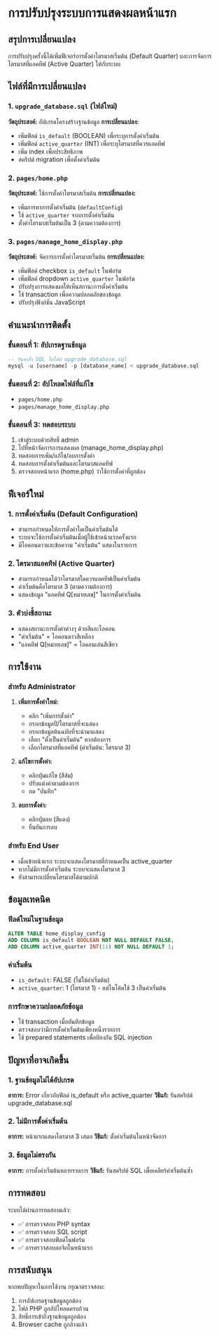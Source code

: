 # การปรับปรุงระบบการแสดงผลหน้าแรก

## สรุปการเปลี่ยนแปลง

การปรับปรุงครั้งนี้ได้เพิ่มฟีเจอร์การตั้งค่าไตรมาสเริ่มต้น (Default Quarter) และการจัดการไตรมาสที่แอคทีฟ (Active Quarter) ให้กับระบบ

## ไฟล์ที่มีการเปลี่ยนแปลง

### 1. `upgrade_database.sql` (ไฟล์ใหม่)
**วัตถุประสงค์:** อัปเกรดโครงสร้างฐานข้อมูล
**การเปลี่ยนแปลง:**
- เพิ่มฟิลด์ `is_default` (BOOLEAN) เพื่อระบุการตั้งค่าเริ่มต้น
- เพิ่มฟิลด์ `active_quarter` (INT) เพื่อระบุไตรมาสที่ควรแอคทีฟ
- เพิ่ม index เพื่อประสิทธิภาพ
- สคริปต์ migration เพื่อตั้งค่าเริ่มต้น

### 2. `pages/home.php`
**วัตถุประสงค์:** ใช้การตั้งค่าไตรมาสเริ่มต้น
**การเปลี่ยนแปลง:**
- เพิ่มการหาการตั้งค่าเริ่มต้น (`defaultConfig`)
- ใช้ `active_quarter` จากการตั้งค่าเริ่มต้น
- ตั้งค่าไตรมาสเริ่มต้นเป็น 3 (ตามความต้องการ)

### 3. `pages/manage_home_display.php`
**วัตถุประสงค์:** จัดการการตั้งค่าไตรมาสเริ่มต้น
**การเปลี่ยนแปลง:**
- เพิ่มฟิลด์ checkbox `is_default` ในฟอร์ม
- เพิ่มฟิลด์ dropdown `active_quarter` ในฟอร์ม
- ปรับปรุงการแสดงผลให้เห็นสถานะการตั้งค่าเริ่มต้น
- ใช้ transaction เพื่อความปลอดภัยของข้อมูล
- ปรับปรุงฟังก์ชัน JavaScript

## คำแนะนำการติดตั้ง

### ขั้นตอนที่ 1: อัปเกรดฐานข้อมูล
```sql
-- รันคำสั่ง SQL ในไฟล์ upgrade_database.sql
mysql -u [username] -p [database_name] < upgrade_database.sql
```

### ขั้นตอนที่ 2: อัปโหลดไฟล์ที่แก้ไข
- `pages/home.php`
- `pages/manage_home_display.php`

### ขั้นตอนที่ 3: ทดสอบระบบ
1. เข้าสู่ระบบด้วยสิทธิ์ admin
2. ไปที่หน้าจัดการการแสดงผล (manage_home_display.php)
3. ทดสอบการเพิ่ม/แก้ไข/ลบการตั้งค่า
4. ทดสอบการตั้งค่าเริ่มต้นและไตรมาสแอคทีฟ
5. ตรวจสอบหน้าแรก (home.php) ว่าใช้การตั้งค่าที่ถูกต้อง

## ฟีเจอร์ใหม่

### 1. การตั้งค่าเริ่มต้น (Default Configuration)
- สามารถกำหนดให้การตั้งค่าใดเป็นค่าเริ่มต้นได้
- ระบบจะใช้การตั้งค่าเริ่มต้นเมื่อผู้ใช้เข้าหน้าแรกครั้งแรก
- มีไอคอนดาวและข้อความ "ค่าเริ่มต้น" แสดงในรายการ

### 2. ไตรมาสแอคทีฟ (Active Quarter)
- สามารถกำหนดได้ว่าไตรมาสใดควรแอคทีฟเป็นค่าเริ่มต้น
- ค่าเริ่มต้นคือไตรมาส 3 (ตามความต้องการ)
- แสดงข้อมูล "แอคทีฟ Q[หมายเลข]" ในการตั้งค่าเริ่มต้น

### 3. ตัวบ่งชี้สถานะ
- แสดงสถานะการตั้งค่าต่างๆ ด้วยสีและไอคอน
- "ค่าเริ่มต้น" = ไอคอนดาวสีเหลือง
- "แอคทีฟ Q[หมายเลข]" = ไอคอนเล่นสีเขียว

## การใช้งาน

### สำหรับ Administrator
1. **เพิ่มการตั้งค่าใหม่:**
   - คลิก "เพิ่มการตั้งค่า"
   - กรอกข้อมูลปี/ไตรมาสที่จะแสดง
   - กรอกข้อมูลต้นฉบับที่จะนำมาแสดง
   - เลือก "ตั้งเป็นค่าเริ่มต้น" หากต้องการ
   - เลือกไตรมาสที่แอคทีฟ (ค่าเริ่มต้น: ไตรมาส 3)

2. **แก้ไขการตั้งค่า:**
   - คลิกปุ่มแก้ไข (สีส้ม)
   - ปรับแต่งค่าตามต้องการ
   - กด "บันทึก"

3. **ลบการตั้งค่า:**
   - คลิกปุ่มลบ (สีแดง)
   - ยืนยันการลบ

### สำหรับ End User
- เมื่อเข้าหน้าแรก ระบบจะแสดงไตรมาสที่กำหนดเป็น active_quarter
- หากไม่มีการตั้งค่าเริ่มต้น ระบบจะแสดงไตรมาส 3
- ยังสามารถเปลี่ยนไตรมาสได้ตามปกติ

## ข้อมูลเทคนิค

### ฟิลด์ใหม่ในฐานข้อมูล
```sql
ALTER TABLE home_display_config 
ADD COLUMN is_default BOOLEAN NOT NULL DEFAULT FALSE,
ADD COLUMN active_quarter INT(11) NOT NULL DEFAULT 1;
```

### ค่าเริ่มต้น
- `is_default`: FALSE (ไม่ใช่ค่าเริ่มต้น)
- `active_quarter`: 1 (ไตรมาส 1) - แต่ในโค้ดใช้ 3 เป็นค่าเริ่มต้น

### การรักษาความปลอดภัยข้อมูล
- ใช้ transaction เมื่อบันทึกข้อมูล
- ตรวจสอบว่ามีการตั้งค่าเริ่มต้นเพียงหนึ่งรายการ
- ใช้ prepared statements เพื่อป้องกัน SQL injection

## ปัญหาที่อาจเกิดขึ้น

### 1. ฐานข้อมูลไม่ได้อัปเกรด
**อาการ:** Error เกี่ยวกับฟิลด์ is_default หรือ active_quarter
**วิธีแก้:** รันสคริปต์ upgrade_database.sql

### 2. ไม่มีการตั้งค่าเริ่มต้น
**อาการ:** หน้าแรกแสดงไตรมาส 3 เสมอ
**วิธีแก้:** ตั้งค่าเริ่มต้นในหน้าจัดการ

### 3. ข้อมูลไม่ตรงกัน
**อาการ:** การตั้งค่าเริ่มต้นหลายรายการ
**วิธีแก้:** รันสคริปต์ SQL เพื่อเคลียร์ค่าเริ่มต้นซ้ำ

## การทดสอบ

ระบบได้ผ่านการทดสอบแล้ว:
- ✅ การตรวจสอบ PHP syntax
- ✅ การตรวจสอบ SQL script
- ✅ การตรวจสอบฟิลด์ในฟอร์ม
- ✅ การตรวจสอบลอจิกในหน้าแรก

## การสนับสนุน

หากพบปัญหาในการใช้งาน กรุณาตรวจสอบ:
1. การอัปเกรดฐานข้อมูลถูกต้อง
2. ไฟล์ PHP ถูกอัปโหลดครบถ้วน
3. สิทธิ์การเข้าถึงฐานข้อมูลถูกต้อง
4. Browser cache ถูกล้างแล้ว